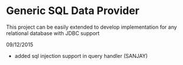 # Generic SQL Data Provider
This project can be easily extended to develop implementation for any relational database with JDBC support

09/12/2015
 - added sql injection support in query handler (SANJAY)
